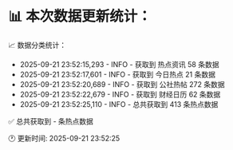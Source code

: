 📊 本次数据更新统计：
==========================

📈 数据分类统计：
- 2025-09-21 23:52:15,293 - INFO - 获取到 热点资讯 58 条数据
- 2025-09-21 23:52:17,601 - INFO - 获取到 今日热点 21 条数据
- 2025-09-21 23:52:20,689 - INFO - 获取到 公社热帖 272 条数据
- 2025-09-21 23:52:22,679 - INFO - 获取到 财经日历 62 条数据
- 2025-09-21 23:52:25,110 - INFO - 总共获取到 413 条热点数据

✅ 总共获取到 - 条热点数据

🕐 更新时间: 2025-09-21 23:52:25
